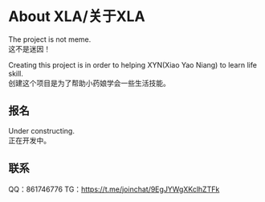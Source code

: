 # About XLA/关于XLA
The project is not meme.   
这不是迷因！  
  
Creating this project is in order to helping XYN(Xiao Yao Niang) to learn life skill.   
创建这个项目是为了帮助小药娘学会一些生活技能。  
  
## 报名
Under constructing.  
正在开发中。  

## 联系
QQ：861746776
TG：https://t.me/joinchat/9EgJYWgXKclhZTFk
